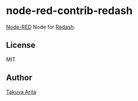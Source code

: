 # node-red-contrib-redash

[Node-RED](https://nodered.org/) Node for [Redash](https://redash.io/).

## License

MIT

## Author

[Takuya Arita](https://github.com/ariarijp)